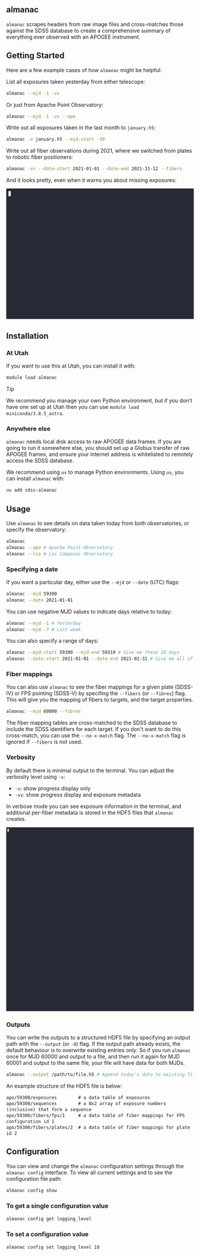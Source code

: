 ## almanac
`almanac` scrapes headers from raw image files and cross-matches those against the SDSS database to create a comprehensive summary of everything ever observed with an APOGEE instrument.

## Getting Started

Here are a few example cases of how `almanac` might be helpful:

List all exposures taken yesterday from either telescope:
```bash
almanac --mjd -1 -vv
```

Or just from Apache Point Observatory:
```bash
almanac --mjd -1 -vv --apo
```

Write out all exposures taken in the last month to `january.h5`:
```bash
almanac -o january.h5 --mjd-start -30
```

Write out all fiber observations during 2021, where we switched from plates to robotic fiber positioners:
```bash
almanac -vv --date-start 2021-01-01 --date-end 2021-31-12 --fibers
```

And it looks pretty, even when it warns you about missing exposures:

![](https://github.com/sdss/almanac/blob/83159e03632e3edbb45bb0c8de9810dec2dc49f1/docs/almanac-example-1.gif)


## Installation


### At Utah

If you want to use this at Utah, you can install it with:

```bash
module load almanac
```

> [!TIP]
> We recommend you manage your own Python environment, but if you don't have one set up at Utah then you can use `module load miniconda/3.8.5_astra`. 

### Anywhere else

`almanac` needs local disk access to raw APOGEE data frames. If you are going to run it somewhere else, you should set up a Globus transfer of raw APOGEE frames, and ensure your internet address is whitelisted to remotely access the SDSS database.

We recommend using `uv` to manage Python environments. Using `uv`, you can install `almanac` with:
```bash
uv add sdss-almanac
```

## Usage

Use `almanac` to see details on data taken today from both observatories, or specify the observatory:

```bash
almanac
almanac --apo # Apache Point Observatory
almanac --lco # Las Campanas Observatory
```

### Specifying a date

If you want a particular day, either use the ``--mjd`` or ``--date`` (UTC) flags:

```bash
almanac --mjd 59300
almanac --date 2021-01-01
```

You can use negative MJD values to indicate days relative to today:

```bash
almanac --mjd -1 # Yesterday
almanac --mjd -7 # Last week
```

You can also specify a range of days:

```bash
almanac --mjd-start 59300 --mjd-end 59310 # Give me these 10 days
almanac --date-start 2021-01-01 --date-end 2021-01-31 # Give me all of January 2021
```

### Fiber mappings

You can also use `almanac` to see the fiber mappings for a given plate (SDSS-IV) or FPS pointing (SDSS-V) by specifing the ``--fibers`` (or ``--fibres``) flag. This will give you the mapping of fibers to targets, and the target properties. 

```bash
almanac --mjd 60000 --fibres
```

The fiber mapping tables are cross-matched to the SDSS database to include the SDSS identifiers for each target. If you don't want to do this cross-match, you can use the ``--no-x-match`` flag. The ``--no-x-match`` flag is ignored if ``--fibers`` is not used.

### Verbosity

By default there is minimal output to the terminal. You can adjust the verbosity level using `-v`:
- `-v`: show progress display only
- `-vv`: show progress display and exposure metadata

In verbose mode you can see exposure information in the terminal, and additional per-fiber metadata is stored in the HDF5 files that `almanac` creates.

![](https://github.com/sdss/almanac/blob/e3f46c8ce66b88843de943ca31eec88d12be8f06/docs/almanac-example-2.gif)

### Outputs

You can write the outputs to a structured HDF5 file by specifying an output path with the ``--output`` (or ``-O``) flag. If the output path already exists, the default behaviour is to overwrite existing entries *only*. So if you run `almanac` once for MJD 60000 and output to a file, and then run it again for MJD 60001 and output to the same file, your file will have data for both MJDs. 

```bash
almanac --output /path/to/file.h5 # Append today's data to existing file
```

An example structure of the HDF5 file is below:

```
apo/59300/exposures        # a data table of exposures
apo/59300/sequences        # a Nx2 array of exposure numbers (inclusive) that form a sequence
apo/59300/fibers/fps/1     # a data table of fiber mappings for FPS configuration id 1
apo/59300/fibers/plates/2  # a data table of fiber mappings for plate id 2
```

## Configuration

You can view and change the `almanac` configuration settings through the `almanac config` interface. To view all current settings and to see the configuration file path:

```bash
almanac config show
```

### To get a single configuration value
```bash
almanac config get logging_level
```

### To set a configuration value
```bash
almanac config set logging_level 10
```
